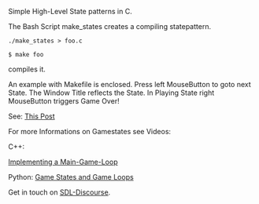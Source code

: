 Simple High-Level State patterns in C.

The Bash Script make_states
creates a compiling statepattern.

`./make_states > foo.c`

`$ make foo`

compiles it.

An example with Makefile is enclosed.
Press left MouseButton to goto next State.
The Window Title reflects the State.
In Playing State right MouseButton triggers Game Over!

See: [This Post](https://discourse.libsdl.org/t/need-help-with-menus-in-my-game/24238/7?u=acry)

For more Informations on Gamestates see Videos:

C++:

[Implementing a Main-Game-Loop](https://www.youtube.com/watch?v=44tO977slsU)

Python:
[Game States and Game Loops](https://www.youtube.com/watch?v=E0Al0-sOO_c)

Get in touch on [SDL-Discourse](https://discourse.libsdl.org).
